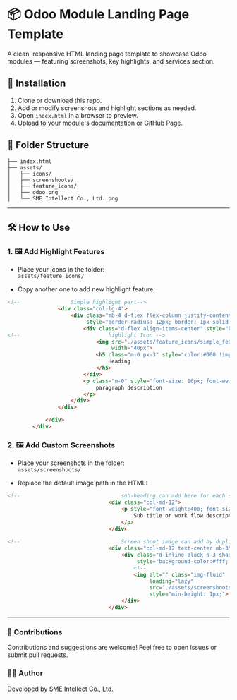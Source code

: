 # 📦 Odoo Module Landing Page Template

A clean, responsive HTML landing page template to showcase Odoo modules — featuring screenshots, key highlights, and services section.

## 🔧 Installation

1. Clone or download this repo.
2. Add or modify screenshots and highlight sections as needed.
3. Open `index.html` in a browser to preview.
4. Upload to your module's documentation or GitHub Page.


## 📁 Folder Structure

```text
├── index.html
├── assets/
│   ├── icons/
│   ├── screenshoots/
│   ├── feature_icons/
│   ├── odoo.png
│   └── SME Intellect Co., Ltd..png
```


---

## 🛠️ How to Use

### 1. 🖼️ Add Highlight Features

- Place your icons in the folder:  
  `assets/feature_icons/`

- Copy another one to add new highlight feature:

```html
<!--                Simple highlight part-->
                <div class="col-lg-4">
                    <div class="mb-4 d-flex flex-column justify-content-center gap-3"
                         style="border-radius: 12px; border: 1px solid  #B6BCCD; background:  #FFF;padding:32px ">
                        <div class="d-flex align-items-center" style="border-radius:8px !important; height:70px;">
<!--                            highlight Icon -->
                            <img src="./assets/feature_icons/simple_feature.png" class="img-responsive" height="40px"
                                 width="40px">
                            <h5 class="m-0 px-3" style="color:#000 !important; font-weight:bold">
                                Heading
                            </h5>
                        </div>
                        <p class="m-0" style="font-size: 16px; font-weight: 400; color:var(--text-color-light);">
                            paragraph description
                        </p>
                    </div>
                </div>

            </div>
        </div>
```


### 2. 🖼️ Add Custom Screenshots

- Place your screenshots in the folder:  
  `assets/screenshoots/`

- Replace the default image path in the HTML:

```html
<!--                                sub-heading can add here for each screenshoot-->
                                <div class="col-md-12">
                                    <p style="font-weight:400; font-size:16px; line-height:150%; color:var(--text-color-light);text-align:left;">
                                        Sub title or work flow description of image
                                    </p>
                                </div>
                                
<!--                                Screen shoot image can add by duplicate this div-->
                                <div class="col-md-12 text-center mb-3">
                                    <div class="d-inline-block p-3 shadow-sm"
                                         style="background-color:#fff; border-radius:10px">
                                        <!--                                        Here to change image-->
                                        <img alt="" class="img-fluid"
                                             loading="lazy"
                                             src="./assets/screenshoots/screenshoot.png"
                                             style="min-height: 1px;">
                                    </div>
                                </div>
```

---
### 👏 Contributions

Contributions and suggestions are welcome! Feel free to open issues or submit pull requests.

### 👨‍💻 Author

Developed by [SME Intellect Co., Ltd.](mailto:info@smeintellect.com)

